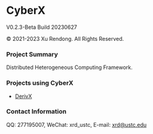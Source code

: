 # CyberX
V0.2.3-Beta Build 20230627

© 2021-2023 Xu Rendong. All Rights Reserved.

### Project Summary
Distributed Heterogeneous Computing Framework.

### Projects using CyberX
+ [DerivX](https://github.com/xurendong/derivx)

### Contact Information
QQ: 277195007, WeChat: xrd_ustc, E-mail: xrd@ustc.edu
